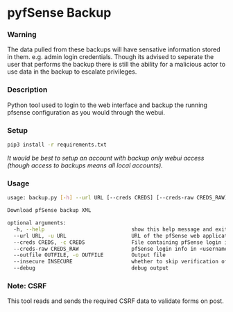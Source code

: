 # pyfSense Backup

### Warning
The data pulled from these backups will have sensative information stored in them. e.g. admin login credentials. Though its advised to seperate the user that performs the backup there is still the ability for a malicious actor to use data in the backup to escalate privileges.

### Description
Python tool used to login to the web interface and backup the running pfsense configuration as you would through the webui. 

### Setup

```bash
pip3 install -r requirements.txt
```

_It would be best to setup an account with backup only webui access (though access to backups means all local accounts)._


### Usage

```bash
usage: backup.py [-h] --url URL [--creds CREDS] [--creds-raw CREDS_RAW] --outfile OUTFILE [--insecure INSECURE] [--debug]

Download pfSense backup XML

optional arguments:
  -h, --help                            show this help message and exit
  --url URL, -u URL                     URL of the pfSense web application
  --creds CREDS, -c CREDS               File containing pfSense login info in <username>:<password> form
  --creds-raw CREDS_RAW	                pfSense login info in <username>:<password> form
  --outfile OUTFILE, -o OUTFILE         Output file
  --insecure INSECURE                   whether to skip verification of TLS
  --debug                               debug output
```

### Note: CSRF
This tool reads and sends the required CSRF data to validate forms on post. 


